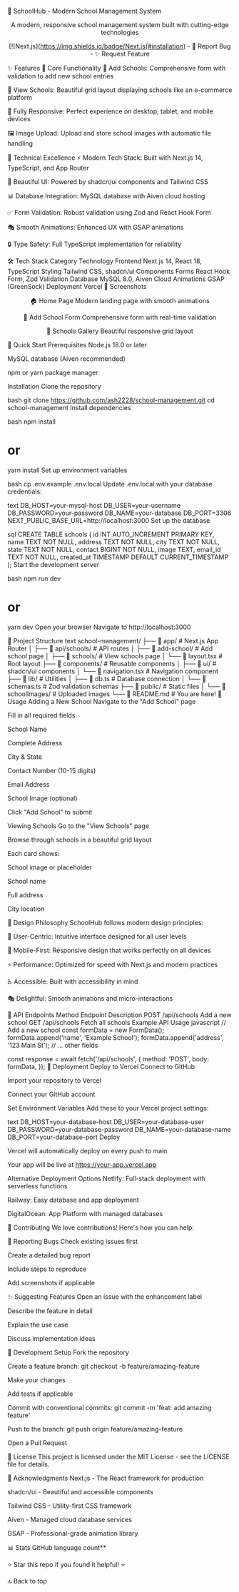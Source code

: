🏫 SchoolHub - Modern School Management System
<div align="center">
A modern, responsive school management system built with cutting-edge technologies

[![Next.js](https://img.shields.io/badge/Next.js(#installation) - 🐛 Report Bug - ✨ Request Feature

</div>
✨ Features
🎯 Core Functionality
📝 Add Schools: Comprehensive form with validation to add new school entries

🏫 View Schools: Beautiful grid layout displaying schools like an e-commerce platform

📱 Fully Responsive: Perfect experience on desktop, tablet, and mobile devices

🖼️ Image Upload: Upload and store school images with automatic file handling

🔧 Technical Excellence
⚡ Modern Tech Stack: Built with Next.js 14, TypeScript, and App Router

🎨 Beautiful UI: Powered by shadcn/ui components and Tailwind CSS

📊 Database Integration: MySQL database with Aiven cloud hosting

✅ Form Validation: Robust validation using Zod and React Hook Form

🎭 Smooth Animations: Enhanced UX with GSAP animations

🔒 Type Safety: Full TypeScript implementation for reliability

🛠️ Tech Stack
Category	Technology
Frontend	Next.js 14, React 18, TypeScript
Styling	Tailwind CSS, shadcn/ui Components
Forms	React Hook Form, Zod Validation
Database	MySQL 8.0, Aiven Cloud
Animations	GSAP (GreenSock)
Deployment	Vercel
📱 Screenshots
<div align="center">
🏠 Home Page
Modern landing page with smooth animations

📝 Add School Form
Comprehensive form with real-time validation

🏫 Schools Gallery
Beautiful responsive grid layout

</div>
🚀 Quick Start
Prerequisites
Node.js 18.0 or later

MySQL database (Aiven recommended)

npm or yarn package manager

Installation
Clone the repository

bash
git clone https://github.com/ash2228/school-management.git
cd school-management
Install dependencies

bash
npm install
# or
yarn install
Set up environment variables

bash
cp .env.example .env.local
Update .env.local with your database credentials:

text
DB_HOST=your-mysql-host
DB_USER=your-username
DB_PASSWORD=your-password
DB_NAME=your-database
DB_PORT=3306
NEXT_PUBLIC_BASE_URL=http://localhost:3000
Set up the database

sql
CREATE TABLE schools (
  id INT AUTO_INCREMENT PRIMARY KEY,
  name TEXT NOT NULL,
  address TEXT NOT NULL,
  city TEXT NOT NULL,
  state TEXT NOT NULL,
  contact BIGINT NOT NULL,
  image TEXT,
  email_id TEXT NOT NULL,
  created_at TIMESTAMP DEFAULT CURRENT_TIMESTAMP
);
Start the development server

bash
npm run dev
# or
yarn dev
Open your browser
Navigate to http://localhost:3000

📁 Project Structure
text
school-management/
├── 📁 app/                    # Next.js App Router
│   ├── 📁 api/schools/        # API routes
│   ├── 📁 add-school/         # Add school page
│   ├── 📁 schools/            # View schools page
│   └── 📄 layout.tsx          # Root layout
├── 📁 components/             # Reusable components
│   ├── 📁 ui/                 # shadcn/ui components
│   └── 📄 navigation.tsx      # Navigation component
├── 📁 lib/                    # Utilities
│   ├── 📄 db.ts              # Database connection
│   └── 📄 schemas.ts         # Zod validation schemas
├── 📁 public/                 # Static files
│   └── 📁 schoolImages/       # Uploaded images
└── 📄 README.md              # You are here!
🎯 Usage
Adding a New School
Navigate to the "Add School" page

Fill in all required fields:

School Name

Complete Address

City & State

Contact Number (10-15 digits)

Email Address

School Image (optional)

Click "Add School" to submit

Viewing Schools
Go to the "View Schools" page

Browse through schools in a beautiful grid layout

Each card shows:

School image or placeholder

School name

Full address

City location

🎨 Design Philosophy
SchoolHub follows modern design principles:

🎯 User-Centric: Intuitive interface designed for all user levels

📱 Mobile-First: Responsive design that works perfectly on all devices

⚡ Performance: Optimized for speed with Next.js and modern practices

♿ Accessible: Built with accessibility in mind

🎭 Delightful: Smooth animations and micro-interactions

🔧 API Endpoints
Method	Endpoint	Description
POST	/api/schools	Add a new school
GET	/api/schools	Fetch all schools
Example API Usage
javascript
// Add a new school
const formData = new FormData();
formData.append('name', 'Example School');
formData.append('address', '123 Main St');
// ... other fields

const response = await fetch('/api/schools', {
  method: 'POST',
  body: formData,
});
🚀 Deployment
Deploy to Vercel
Connect to GitHub

Import your repository to Vercel

Connect your GitHub account

Set Environment Variables
Add these to your Vercel project settings:

text
DB_HOST=your-database-host
DB_USER=your-database-user
DB_PASSWORD=your-database-password
DB_NAME=your-database-name
DB_PORT=your-database-port
Deploy

Vercel will automatically deploy on every push to main

Your app will be live at https://your-app.vercel.app

Alternative Deployment Options
Netlify: Full-stack deployment with serverless functions

Railway: Easy database and app deployment

DigitalOcean: App Platform with managed databases

🤝 Contributing
We love contributions! Here's how you can help:

🐛 Reporting Bugs
Check existing issues first

Create a detailed bug report

Include steps to reproduce

Add screenshots if applicable

✨ Suggesting Features
Open an issue with the enhancement label

Describe the feature in detail

Explain the use case

Discuss implementation ideas

🔧 Development Setup
Fork the repository

Create a feature branch: git checkout -b feature/amazing-feature

Make your changes

Add tests if applicable

Commit with conventional commits: git commit -m 'feat: add amazing feature'

Push to the branch: git push origin feature/amazing-feature

Open a Pull Request

📝 License
This project is licensed under the MIT License - see the LICENSE file for details.

🙏 Acknowledgments
Next.js - The React framework for production

shadcn/ui - Beautiful and accessible components

Tailwind CSS - Utility-first CSS framework

Aiven - Managed cloud database services

GSAP - Professional-grade animation library

📊 Stats
GitHub language count**

⭐ Star this repo if you found it helpful! ⭐

🔝 Back to top

</div>